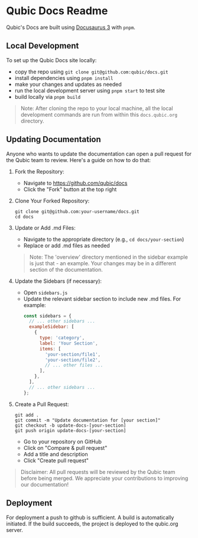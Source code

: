# Qubic Docs Readme

Qubic's Docs are built using [Docusaurus 3](https://docusaurus.io/) with `pnpm`.

## Local Development

To set up the Qubic Docs site locally:

- copy the repo using `git clone git@github.com:qubic/docs.git`
- install dependencies using `pnpm install`
- make your changes and updates as needed
- run the local development server using `pnpm start` to test site
- build locally via `pnpm build`

> Note: After cloning the repo to your local machine, all the local development commands are run from within this `docs.qubic.org` directory.

## Updating Documentation

Anyone who wants to update the documentation can open a pull request for the Qubic team to review. Here's a guide on how to do that:

1. Fork the Repository:
   - Navigate to https://github.com/qubic/docs
   - Click the "Fork" button at the top right

2. Clone Your Forked Repository:
   ```
   git clone git@github.com:your-username/docs.git
   cd docs
   ```

3. Update or Add .md Files:
   - Navigate to the appropriate directory (e.g., `cd docs/your-section`)
   - Replace or add .md files as needed

   > Note: The 'overview' directory mentioned in the sidebar example is just that - an example. Your changes may be in a different section of the documentation.

4. Update the Sidebars (if necessary):
   - Open `sidebars.js`
   - Update the relevant sidebar section to include new .md files. For example:
     ```javascript
     const sidebars = {
       // ... other sidebars ...
       exampleSidebar: [
         {
           type: 'category',
           label: 'Your Section',
           items: [
             'your-section/file1',
             'your-section/file2',
             // ... other files ...
           ],
         },
       ],
       // ... other sidebars ...
     };
     ```

5. Create a Pull Request:
   ```
   git add .
   git commit -m "Update documentation for [your section]"
   git checkout -b update-docs-[your-section]
   git push origin update-docs-[your-section]
   ```
   - Go to your repository on GitHub
   - Click on "Compare & pull request"
   - Add a title and description
   - Click "Create pull request"

> Disclaimer: All pull requests will be reviewed by the Qubic team before being merged. We appreciate your contributions to improving our documentation!

## Deployment

For deployment a push to github is sufficient. A build is automatically initiated. If the build succeeds, the project is deployed to the qubic.org server.
